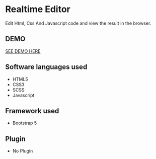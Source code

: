 # Realtime Editor
Edit Html, Css And Javascript code and view the result in the browser.

## DEMO
[SEE DEMO HERE](https://editor.mselim.dev)

## Software languages used

* HTML5
* CSS3
* SCSS
* Javascript

## Framework used

* Bootstrap 5

## Plugin

* No Plugin
